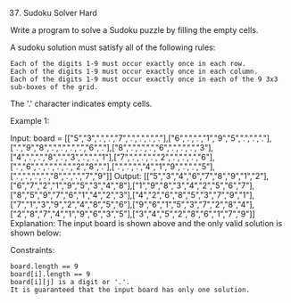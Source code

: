 <!-- ┏━┓╻  ╻     ┏━┓┏┓ ┏━┓╻ ╻╺┳╸   ┏━┓╻ ╻╺┳┓┏━┓╻┏ ╻ ╻┏━┓┏━┓╻  ╻ ╻┏━╸┏━┓ -->
<!-- ┣━┫┃  ┃     ┣━┫┣┻┓┃ ┃┃ ┃ ┃    ┗━┓┃ ┃ ┃┃┃ ┃┣┻┓┃ ┃┗━┓┃ ┃┃  ┃┏┛┣╸ ┣┳┛ -->
<!-- ╹ ╹┗━╸┗━╸   ╹ ╹┗━┛┗━┛┗━┛ ╹    ┗━┛┗━┛╺┻┛┗━┛╹ ╹┗━┛┗━┛┗━┛┗━╸┗┛ ┗━╸╹┗╸ -->

37. Sudoku Solver
    Hard

Write a program to solve a Sudoku puzzle by filling the empty cells.

A sudoku solution must satisfy all of the following rules:

    Each of the digits 1-9 must occur exactly once in each row.
    Each of the digits 1-9 must occur exactly once in each column.
    Each of the digits 1-9 must occur exactly once in each of the 9 3x3 sub-boxes of the grid.

The '.' character indicates empty cells.

Example 1:

Input: board = [["5","3",".",".","7",".",".",".","."],["6",".",".","1","9","5",".",".","."],[".","9","8",".",".",".",".","6","."],["8",".",".",".","6",".",".",".","3"],["4",".",".","8",".","3",".",".","1"],["7",".",".",".","2",".",".",".","6"],[".","6",".",".",".",".","2","8","."],[".",".",".","4","1","9",".",".","5"],[".",".",".",".","8",".",".","7","9"]]
Output: [["5","3","4","6","7","8","9","1","2"],["6","7","2","1","9","5","3","4","8"],["1","9","8","3","4","2","5","6","7"],["8","5","9","7","6","1","4","2","3"],["4","2","6","8","5","3","7","9","1"],["7","1","3","9","2","4","8","5","6"],["9","6","1","5","3","7","2","8","4"],["2","8","7","4","1","9","6","3","5"],["3","4","5","2","8","6","1","7","9"]]
Explanation: The input board is shown above and the only valid solution is shown below:

Constraints:

    board.length == 9
    board[i].length == 9
    board[i][j] is a digit or '.'.
    It is guaranteed that the input board has only one solution.
